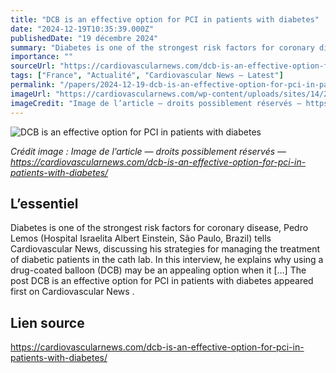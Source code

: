 ```yaml
---
title: "DCB is an effective option for PCI in patients with diabetes"
date: "2024-12-19T10:35:39.000Z"
publishedDate: "19 décembre 2024"
summary: "Diabetes is one of the strongest risk factors for coronary disease, Pedro Lemos (Hospital Israelita Albert Einstein, São Paulo, Brazil) tells Cardiovascular News, discussing his strategies for managing the treatment of diabetic patients in the cath lab. In this interview, he explains why using a drug-coated balloon (DCB) may be an appealing option when it [&#8230;] The post DCB is an effective option for PCI in patients with diabetes appeared first on Cardiovascular News ."
importance: ""
sourceUrl: "https://cardiovascularnews.com/dcb-is-an-effective-option-for-pci-in-patients-with-diabetes/"
tags: ["France", "Actualité", "Cardiovascular News — Latest"]
permalink: "/papers/2024-12-19-dcb-is-an-effective-option-for-pci-in-patients-with-diabetes"
imageUrl: "https://cardiovascularnews.com/wp-content/uploads/sites/14/2024/12/Website-1.png"
imageCredit: "Image de l’article — droits possiblement réservés — https://cardiovascularnews.com/dcb-is-an-effective-option-for-pci-in-patients-with-diabetes/"
---
```


![DCB is an effective option for PCI in patients with diabetes](https://cardiovascularnews.com/wp-content/uploads/sites/14/2024/12/Website-1.png)

*Crédit image : Image de l’article — droits possiblement réservés — https://cardiovascularnews.com/dcb-is-an-effective-option-for-pci-in-patients-with-diabetes/*

## L’essentiel

Diabetes is one of the strongest risk factors for coronary disease, Pedro Lemos (Hospital Israelita Albert Einstein, São Paulo, Brazil) tells Cardiovascular News, discussing his strategies for managing the treatment of diabetic patients in the cath lab. In this interview, he explains why using a drug-coated balloon (DCB) may be an appealing option when it [&#8230;] The post DCB is an effective option for PCI in patients with diabetes appeared first on Cardiovascular News .

## Lien source

https://cardiovascularnews.com/dcb-is-an-effective-option-for-pci-in-patients-with-diabetes/
